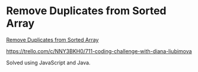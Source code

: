 # Remove Duplicates from Sorted Array

[Remove Duplicates from Sorted Array](https://leetcode.com/problems/remove-duplicates-from-sorted-array/)

https://trello.com/c/NNY3BKH0/711-coding-challenge-with-diana-liubimova

Solved using JavaScript and Java.
